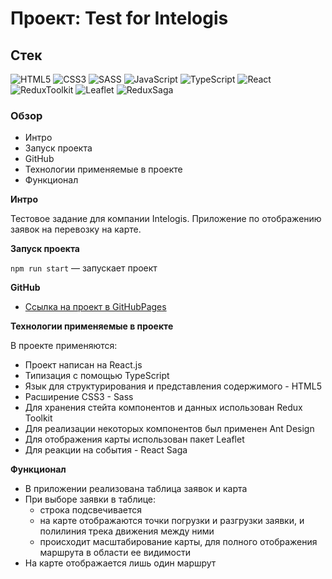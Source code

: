 # Проект: Test for Intelogis

## Стек

![HTML5](https://img.shields.io/badge/-HTML5-4A4A4A?style=for-the-badge&logo=HTML5&logoColor=FF7600)
![CSS3](https://img.shields.io/badge/-CSS3-4A4A4A?style=for-the-badge&logo=CSS3&logoColor=5871CD)
![SASS](https://img.shields.io/badge/-Sass-4A4A4A?style=for-the-badge&logo=SASS&logoColor=EF9AEB)
![JavaScript](https://img.shields.io/badge/-JavaScript-4A4A4A?style=for-the-badge&logo=JavaScript&logoColor=FFE300)
![TypeScript](https://img.shields.io/badge/-TypeScript-4A4A4A?style=for-the-badge&logo=TypeScript&logoColor=4895DB)
![React](https://img.shields.io/badge/-React-4A4A4A?style=for-the-badge&logo=React&logoColor=73C6E5)
![ReduxToolkit](https://img.shields.io/badge/-ReduxToolkit-4A4A4A?style=for-the-badge&logo=Redux&logoColor=4B0082)
![Leaflet](https://img.shields.io/badge/-Leaflet-4A4A4A?style=for-the-badge&logo=Leaflet&logoColor=00FF7F)
![ReduxSaga](https://img.shields.io/badge/-ReduxSaga-4A4A4A?style=for-the-badge&logo=ReduxSaga&logoColor=C0C0C0)

### Обзор

- Интро
- Запуск проекта
- GitHub
- Технологии применяемые в проекте
- Функционал

**Интро**

Тестовое задание для компании Intelogis. Приложение по отображению заявок на перевозку на карте.

**Запуск проекта**

`npm run start` — запускает проект

**GitHub**

- [Ссылка на проект в GitHubPages](https://azizjp.github.io/test-intelogis/)

**Технологии применяемые в проекте**

В проекте применяются:

- Проект написан на React.js
- Типизация с помощью TypeScript
- Язык для структурирования и представления содержимого - HTML5
- Расширение CSS3 - Sass
- Для хранения стейта компонентов и данных использован Redux Toolkit
- Для реализации некоторых компонентов был применен Ant Design
- Для отображения карты использован пакет Leaflet
- Для реакции на события - React Saga

**Функционал**

- В приложении реализована таблица заявок и карта
- При выборе заявки в таблице:
  - строка подсвечивается
  - на карте отображаются точки погрузки и разгрузки заявки, и полилиния трека движения между ними
  - происходит масштабирование карты, для полного отображения маршрута в области ее видимости
- На карте отображается лишь один маршрут